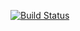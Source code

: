 [![Build Status](https://travis-ci.org/mrgss/module-viewport.svg?branch=master)](https://travis-ci.org/mrgss/module-viewport)
